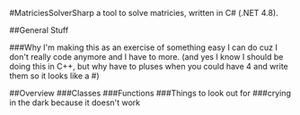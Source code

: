 #MatriciesSolverSharp
a tool to solve matricies, written in C# (.NET 4.8).

##General Stuff

###Why
I'm making this as an exercise of something easy I can do cuz I don't really code anymore and I have to more. (and yes I know I should be doing this in C++, but why have to pluses when you could have 4 and write them so it looks like a #)

##Overview
###Classes
###Functions
###Things to look out for
###crying in the dark because it doesn't work
